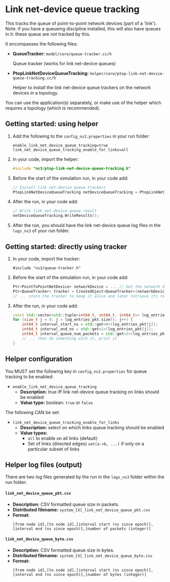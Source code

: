 # Link net-device queue tracking

This tracks the queue of point-to-point network devices (part of a 'link').
Note: if you have a queueing discipline installed, this will
also have queues in it: these queue are not tracked by this.

It encompasses the following files:

* **QueueTracker:** `model/core/queue-tracker.cc/h`

  Queue tracker (works for link net-device queues)
  
* **PtopLinkNetDeviceQueueTracking:** `helper/core/ptop-link-net-device-queue-tracking.cc/h`

  Helper to install the link net-device queue trackers on the network devices in a topology.

You can use the application(s) separately, or make use of the helper 
which requires a topology (which is recommended).


## Getting started: using helper

1. Add the following to the `config_ns3.properties` in your run folder:

   ```
   enable_link_net_device_queue_tracking=true
   link_net_device_queue_tracking_enable_for_links=all
   ```

2. In your code, import the helper:

   ```c++
   #include "ns3/ptop-link-net-device-queue-tracking.h"
   ```
   
3. Before the start of the simulation run, in your code add:

   ```c++
   // Install link net-device queue trackers
   PtopLinkNetDeviceQueueTracking netDeviceQueueTracking = PtopLinkNetDeviceQueueTracking(basicSimulation, topology);
   ```

4. After the run, in your code add:

   ```c++
   // Write link net-device queue result
   netDeviceQueueTracking.WriteResults();
   ```
   
5. After the run, you should have the link net-device queue log files in the `logs_ns3` of your run folder.


## Getting started: directly using tracker

1. In your code, import the tracker:

   ```
   #include "ns3/queue-tracker.h"
   ```
   
2. Before the start of the simulation run, in your code add:

   ```c++
   Ptr<PointToPointNetDevice> networkDevice = ... // Get the network device from somewhere
   Ptr<QueueTracker> tracker = CreateObject<QueueTracker>(networkDevice->GetQueue());
   // ... store the tracker to keep it alive and later retrieve its results
   ```

3. After the run, in your code add:

   ```c++
   const std::vector<std::tuple<int64_t, int64_t, int64_t>> log_entries_pkt = tracker->GetIntervalsNumPackets();
   for (size_t j = 0; j < log_entries_pkt.size(); j++) {
       int64_t interval_start_ns = std::get<0>(log_entries_pkt[j]);
       int64_t interval_end_ns = std::get<1>(log_entries_pkt[j]);
       int64_t interval_queue_num_packets = std::get<2>(log_entries_pkt[j]);
       // ... then do something with it, print it
   }
   ```


## Helper configuration

You MUST set the following key in `config_ns3.properties` for queue tracking to be enabled:

* `enable_link_net_device_queue_tracking`
  - **Description:** true iff link net-device queue tracking on links should be enabled 
  - **Value type:** boolean: `true` or `false`

The following CAN be set:

* `link_net_device_queue_tracking_enable_for_links` 
  - **Description:** select on which links queue tracking should be enabled 
  - **Value types:**
    - `all` to enable on all links (default)
    - Set of links (directed edges) `set(a->b, ...)` if only on a particular subset of links


## Helper log files (output)

There are two log files generated by the run in the `logs_ns3` folder within the run folder:

#### `link_net_device_queue_pkt.csv`
- **Description:** CSV formatted queue size in packets.
- **Distributed filename:** `system_[X]_link_net_device_queue_pkt.csv`
- **Format:**
  ```
  [from node id],[to node id],[interval start (ns since epoch)],[interval end (ns since epoch)],[number of packets (integer)]
  ```

#### `link_net_device_queue_byte.csv`
- **Description:** CSV formatted queue size in bytes.
- **Distributed filename:** `system_[X]_link_net_device_queue_byte.csv`
- **Format:**
  ```
  [from node id],[to node id],[interval start (ns since epoch)],[interval end (ns since epoch)],[number of bytes (integer)]
  ```

